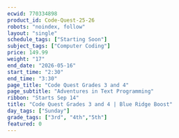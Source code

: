 ```yaml
---
ecwid: 770334898
product_id: Code-Quest-25-26
robots: "noindex, follow"
layout: "single"
schedule_tags: ["Starting Soon"]
subject_tags: ["Computer Coding"]
price: 149.99
weight: "17"
end_date: "2026-05-16"
start_time: "2:30"
end_time: "3:30"
page_title: "Code Quest Grades 3 and 4"
page_subtitle: "Adventures in Text Programming"
ribbon: "Starts Sep 14"
title: "Code Quest Grades 3 and 4 | Blue Ridge Boost"
day_tags: ["Sunday"]
grade_tags: ["3rd", "4th","5th"]
featured: 0
---
```

